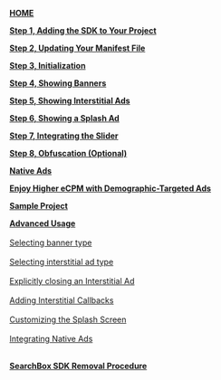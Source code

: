 [**HOME**](Android-InApp-NH-Documentation)

[**Step 1, Adding the SDK to Your Project**](Android-InApp-NH-Documentation#step1)

[**Step 2, Updating Your Manifest File**](Android-InApp-NH-Documentation#step2)

[**Step 3, Initialization**](Android-InApp-NH-Documentation#step3)

[**Step 4, Showing Banners**](Android-InApp-NH-Documentation#step4)

[**Step 5, Showing Interstitial Ads**](Android-InApp-NH-Documentation#step5)

[**Step 6, Showing a Splash Ad**](Android-InApp-NH-Documentation#step6)

[**Step 7, Integrating the Slider**](Android-InApp-NH-Documentation#step7)

[**Step 8, Obfuscation (Optional)**](Android-InApp-NH-Documentation#step8)

[**Native Ads**](Android-InApp-NH-Documentation#Native)

[**Enjoy Higher eCPM with Demographic-Targeted Ads**](Android-InApp-NH-Documentation#Demographic)

[**Sample Project**](Android-InApp-NH-Documentation#SampleProject)

[**Advanced Usage**](Android-Advanced-Usage-NH)<br></br>
  [Selecting banner type](Android-Advanced-Usage-NH#SelectBanner)<br></br> 
  [Selecting interstitial ad type](Android-Advanced-Usage-NH#SelectInterstitial)<br></br> 
  [Explicitly closing an Interstitial Ad](Android-Advanced-Usage-NH#CloseInterstitial)<br></br> 
  [Adding Interstitial Callbacks](Android-Advanced-Usage-NH#AddingInterstitialCallbacks)<br></br> 
  [Customizing the Splash Screen](Android-Advanced-Usage-NH#CustomizingSplashScreen)<br></br> 
  [Integrating Native Ads](Android-Advanced-Usage-NH#using-native-ads)<br></br> 

[**SearchBox SDK Removal Procedure**](SearchBox-SDK-Removal-Procedure)